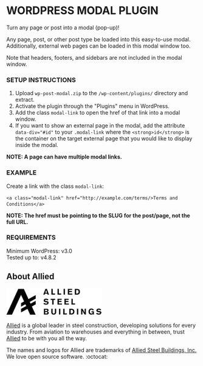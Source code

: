# WORDPRESS MODAL PLUGIN    

Turn any page or post into a modal (pop-up)!

Any page, post, or other post type be loaded into this easy-to-use modal. Additionally, external web pages can be loaded in this modal window too.

Note that headers, footers, and sidebars are not included in the modal window.

### SETUP INSTRUCTIONS    

1. Upload `wp-post-modal.zip` to the `/wp-content/plugins/` directory and extract.
2. Activate the plugin through the "Plugins" menu in WordPress.
3. Add the class `modal-link` to open the href of that link into a modal window.
4. If you want to show an external page in the modal, add the attribute `data-div="#id"` to your `.modal-link` where the ```<strong>id</strong>``` is the container on the target external page that you would like to display inside the modal.    

**NOTE: A page can have multiple modal links.**

### EXAMPLE    

Create a link with the class `modal-link`:

```
<a class="modal-link" href="http://example.com/terms/>Terms and Conditions</a>
```
**NOTE: The href must be pointing to the SLUG for the post/page, not the full URL.**    

### REQUIREMENTS    
Minimum WordPress: v3.0    
Tested up to: v4.8.2


About Allied
----------------

![Allied](https://github.com/Allied-Steel-Buildings/WordPress-Modal-Plugin/blob/master/assets/ASB-Logo-Compressed.jpg?raw=true)

[Allied][allied] is a global leader in steel construction, developing solutions for every industry. From aviation to warehouses and everything in between, trust [Allied][allied] to be with you all the way.    

The names and logos for Allied are trademarks of [Allied Steel Buildings, Inc.][allied]  We love open source software. :octocat:

[allied]: http://alliedbuildings.com/
